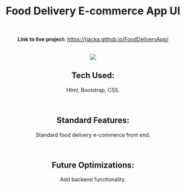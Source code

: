 <div align="center">

# Food Delivery E-commerce App UI

<br>

**Link to live project:** https://tjacka.github.io/FoodDeliveryApp/

<br>

<img src="https://i.ibb.co/V9Df9Fn/hero.jpg" border="0">

<br>

## Tech Used: 
  
Html, Bootstrap, CSS. 

<br> 

## Standard Features:

Standard food delivery e-commerce front end. 
  
<br>
  
## Future Optimizations:
  
Add backend functionality. 

</div>
